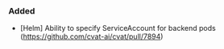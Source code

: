### Added <!-- pick one -->

- [Helm] Ability to specify ServiceAccount for backend pods
  (<https://github.com/cvat-ai/cvat/pull/7894>)
